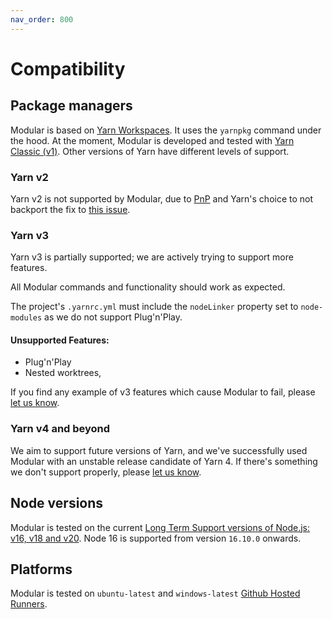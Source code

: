 ```yaml
---
nav_order: 800
---
```


# Compatibility

## Package managers

Modular is based on
[Yarn Workspaces](https://classic.yarnpkg.com/lang/en/docs/workspaces/). It uses
the `yarnpkg` command under the hood. At the moment, Modular is developed and
tested with [Yarn Classic (v1)](https://classic.yarnpkg.com). Other versions of
Yarn have different levels of support.

### Yarn v2

Yarn v2 is not supported by Modular, due to
[PnP](https://yarnpkg.com/features/pnp) and Yarn's choice to not backport the
fix to
[this issue](https://github.com/yarnpkg/berry/issues/2232#issuecomment-818514929).

### Yarn v3

Yarn v3 is partially supported; we are actively trying to support more features.

All Modular commands and functionality should work as expected.

The project's `.yarnrc.yml` must include the `nodeLinker` property set to
`node-modules` as we do not support Plug'n'Play.

#### Unsupported Features:

- Plug'n'Play
- Nested worktrees,

If you find any example of v3 features which cause Modular to fail, please
[let us know](https://github.com/jpmorganchase/modular/issues).

### Yarn v4 and beyond

We aim to support future versions of Yarn, and we've successfully used Modular
with an unstable release candidate of Yarn 4. If there's something we don't
support properly, please
[let us know](https://github.com/jpmorganchase/modular/issues).

## Node versions

Modular is tested on the current
[Long Term Support versions of Node.js: v16, v18 and v20](https://github.com/nodejs/release#release-schedule).
Node 16 is supported from version `16.10.0` onwards.

## Platforms

Modular is tested on `ubuntu-latest` and `windows-latest`
[Github Hosted Runners](https://docs.github.com/en/actions/using-github-hosted-runners/about-github-hosted-runners#supported-runners-and-hardware-resources).
